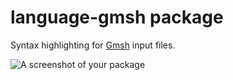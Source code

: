 # language-gmsh package

Syntax highlighting for [Gmsh](https://http://geuz.org/gmsh) input files.

![A screenshot of your package](https://cloud.githubusercontent.com/assets/8023934/11170591/3b6e90e2-8bd9-11e5-954a-ef29918192e3.png)
